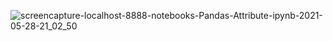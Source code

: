 ![screencapture-localhost-8888-notebooks-Pandas-Attribute-ipynb-2021-05-28-21_02_50](https://user-images.githubusercontent.com/84277750/120008071-38c28980-bff8-11eb-968e-777744b3935c.png)
